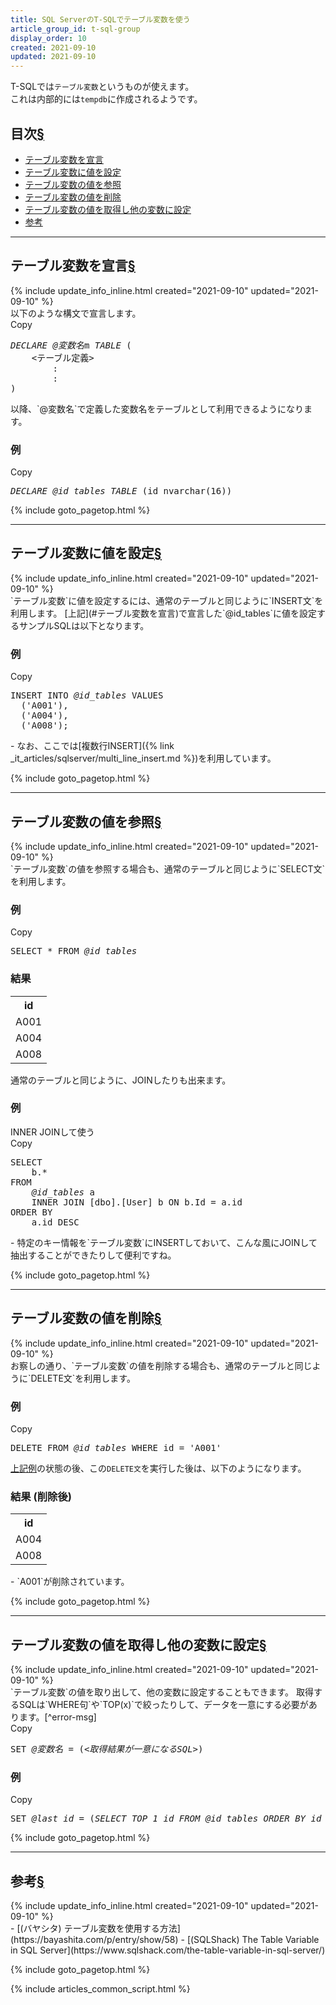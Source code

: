 ```yaml
---
title: SQL ServerのT-SQLでテーブル変数を使う
article_group_id: t-sql-group
display_order: 10
created: 2021-09-10
updated: 2021-09-10
---
```

T-SQLでは`テーブル変数`というものが使えます。  
これは内部的には`tempdb`に作成されるようです。

## <a name="index">目次</a><a class="heading-anchor-permalink" href="#目次">§</a>

<ul id="index_ul">
<li><a href="#テーブル変数を宣言">テーブル変数を宣言</a></li>
<li><a href="#テーブル変数に値を設定">テーブル変数に値を設定</a></li>
<li><a href="#テーブル変数の値を参照">テーブル変数の値を参照</a></li>
<li><a href="#テーブル変数の値を削除">テーブル変数の値を削除</a></li>
<li><a href="#テーブル変数の値を取得し他の変数に設定">テーブル変数の値を取得し他の変数に設定</a></li>
<li><a href="#参考">参考</a></li>
</ul>

* * *
## <a name="テーブル変数を宣言">テーブル変数を宣言</a><a class="heading-anchor-permalink" href="#テーブル変数を宣言">§</a>
<div class="chapter-updated">{% include update_info_inline.html created="2021-09-10" updated="2021-09-10" %}</div>
以下のような構文で宣言します。
<div class="code-box-syntax no-title">
<div class="copy-button">Copy</div>
<pre>
<em>DECLARE</em> <em class="blue">@変数名</em>m <em>TABLE</em> (
    &lt;テーブル定義&gt;
        :
        :
) 
</pre>
</div>
以降、`@変数名`で定義した変数名をテーブルとして利用できるようになります。

### 例
<div class="code-box no-title">
<div class="copy-button">Copy</div>
<pre>
<em>DECLARE</em> <em class="blue">@id_tables</em> <em>TABLE</em> (id nvarchar(16))
</pre>
</div>

{% include goto_pagetop.html %}

* * *
## <a name="テーブル変数に値を設定">テーブル変数に値を設定</a><a class="heading-anchor-permalink" href="#テーブル変数に値を設定">§</a>
<div class="chapter-updated">{% include update_info_inline.html created="2021-09-10" updated="2021-09-10" %}</div>
`テーブル変数`に値を設定するには、通常のテーブルと同じように`INSERT文`を利用します。  
[上記](#テーブル変数を宣言)で宣言した`@id_tables`に値を設定するサンプルSQLは以下となります。

### 例
<div class="code-box no-title">
<div class="copy-button">Copy</div>
<pre>
INSERT INTO <em>@id_tables</em> VALUES
  ('A001'),
  ('A004'),
  ('A008');
</pre>
</div>
- なお、ここでは[複数行INSERT]({% link _it_articles/sqlserver/multi_line_insert.md %})を利用しています。

{% include goto_pagetop.html %}

* * *
## <a name="テーブル変数の値を参照">テーブル変数の値を参照</a><a class="heading-anchor-permalink" href="#テーブル変数の値を参照">§</a>
<div class="chapter-updated">{% include update_info_inline.html created="2021-09-10" updated="2021-09-10" %}</div>
`テーブル変数`の値を参照する場合も、通常のテーブルと同じように`SELECT文`を利用します。  

### 例
<div class="code-box no-title">
<div class="copy-button">Copy</div>
<pre>
SELECT * FROM <em>@id_tables</em>
</pre>
</div>

### 結果
<table class="normal">
	<tr>
		<th markdown="span">id</th>
	</tr>
	<tr>
		<td markdown="span">A001</td>
	</tr>
	<tr>
		<td markdown="span">A004</td>
	</tr>
	<tr>
		<td markdown="span">A008</td>
	</tr>
</table>

通常のテーブルと同じように、JOINしたりも出来ます。

### 例
<div class="code-box">
<div class="title">INNER JOINして使う</div>
<div class="copy-button">Copy</div>
<pre>
SELECT
    b.*
FROM
    <em>@id_tables</em> a
    INNER JOIN [dbo].[User] b ON b.Id = a.id
ORDER BY
    a.id DESC
</pre>
</div>
- 特定のキー情報を`テーブル変数`にINSERTしておいて、こんな風にJOINして抽出することができたりして便利ですね。

{% include goto_pagetop.html %}

* * *
## <a name="テーブル変数の値を削除">テーブル変数の値を削除</a><a class="heading-anchor-permalink" href="#テーブル変数の値を削除">§</a>
<div class="chapter-updated">{% include update_info_inline.html created="2021-09-10" updated="2021-09-10" %}</div>
お察しの通り、`テーブル変数`の値を削除する場合も、通常のテーブルと同じように`DELETE文`を利用します。  

### 例
<div class="code-box no-title">
<div class="copy-button">Copy</div>
<pre>
DELETE FROM <em>@id_tables</em> WHERE id = 'A001'
</pre>
</div>

[上記例](#テーブル変数の値を参照)の状態の後、この`DELETE文`を実行した後は、以下のようになります。

### 結果 (削除後)
<table class="normal">
	<tr>
		<th markdown="span">id</th>
	</tr>
	<tr>
		<td markdown="span">A004</td>
	</tr>
	<tr>
		<td markdown="span">A008</td>
	</tr>
</table>
- `A001`が削除されています。

{% include goto_pagetop.html %}

* * *
## <a name="テーブル変数の値を取得し他の変数に設定">テーブル変数の値を取得し他の変数に設定</a><a class="heading-anchor-permalink" href="#テーブル変数の値を取得し他の変数に設定">§</a>
<div class="chapter-updated">{% include update_info_inline.html created="2021-09-10" updated="2021-09-10" %}</div>
`テーブル変数`の値を取り出して、他の変数に設定することもできます。  
取得するSQLは`WHERE句`や`TOP(x)`で絞ったりして、データを一意にする必要があります。[^error-msg]

<div class="code-box-syntax no-title">
<div class="copy-button">Copy</div>
<pre>
SET <em>@変数名</em> = (<em class="blue">&lt;取得結果が一意になるSQL&gt;</em>)
</pre>
</div>

### 例
<div class="code-box no-title">
<div class="copy-button">Copy</div>
<pre>
SET <em>@last_id</em> = (<em class="blue">SELECT TOP 1 id FROM @id_tables ORDER BY id DESC</em>);
</pre>
</div>

[^error-msg]: もし、複数の結果を返すSQLだと以下のようなエラーメッセージが出力されます。  
			  メッセージ 512、レベル 16、状態 1、行 14  
              サブクエリは複数の値を返しました。サブクエリが =、!=、<、<=、>、>= の後に続く場合や、サブクエリが 1 つの式として使われる場合は複数の値は許可されません。

{% include goto_pagetop.html %}

* * *
## <a name="参考">参考</a><a class="heading-anchor-permalink" href="#参考">§</a>
<div class="chapter-updated">{% include update_info_inline.html created="2021-09-10" updated="2021-09-10" %}</div>
- [(バヤシタ) テーブル変数を使用する方法](https://bayashita.com/p/entry/show/58)
- [(SQLShack) The Table Variable in SQL Server](https://www.sqlshack.com/the-table-variable-in-sql-server/)

{% include goto_pagetop.html %}

{% include articles_common_script.html %}
